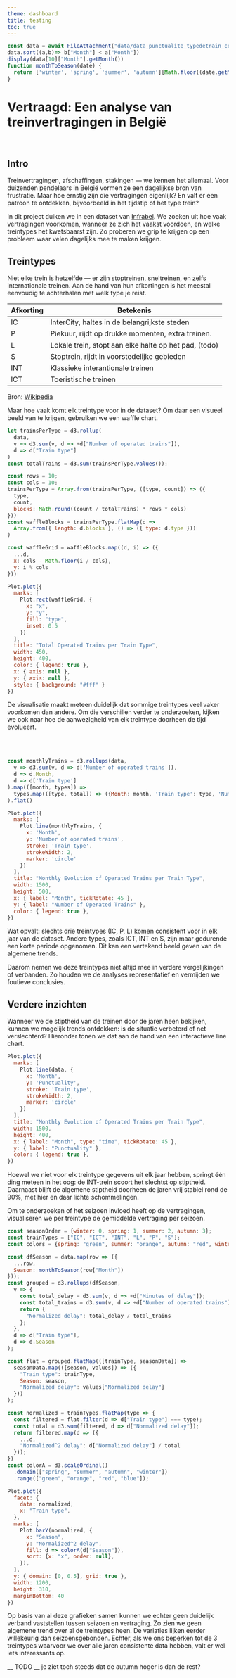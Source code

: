 ```yaml
---
theme: dashboard
title: testing
toc: true
---
```


```js
const data = await FileAttachment("data/data_punctualite_typedetrain_comma.csv").csv({typed: true});
data.sort((a,b)=> b["Month"] < a["Month"])
display(data[10]["Month"].getMonth())
function monthToSeason(date) {
  return ['winter', 'spring', 'summer', 'autumn'][Math.floor((date.getMonth() / 12 * 4)) % 4]
}
```

# Vertraagd: Een analyse van treinvertragingen in België

<br/>

## Intro

Treinvertragingen, afschaffingen, stakingen — we kennen het allemaal. Voor duizenden pendelaars in België vormen ze een dagelijkse bron van frustratie. Maar hoe ernstig zijn die vertragingen eigenlijk? En valt er een patroon te ontdekken, bijvoorbeeld in het tijdstip of het type trein?

In dit project duiken we in een dataset van [Infrabel](https://opendata.infrabel.be/explore/dataset/data_punctualite_typedetrain/table/?disjunctive.rel&sort=maand). We zoeken uit hoe vaak vertragingen voorkomen, wanneer ze zich het vaakst voordoen, en welke treintypes het kwetsbaarst zijn. Zo proberen we grip te krijgen op een probleem waar velen dagelijks mee te maken krijgen.


## Treintypes

Niet elke trein is hetzelfde — er zijn stoptreinen, sneltreinen, en zelfs internationale treinen. Aan de hand van hun afkortingen is het meestal eenvoudig te achterhalen met welk type je reist.

| Afkorting    | Betekenis |
| -------- | ------- |
| IC | InterCity, haltes in de belangrijkste steden |
| P | Piekuur, rijdt op drukke momenten, extra treinen. |
| L | Lokale trein, stopt aan elke halte op het pad, (todo) |
| S | Stoptrein, rijdt in voorstedelijke gebieden |
| INT | Klassieke interantionale treinen |
| ICT | Toeristische treinen |

Bron: [Wikipedia](https://nl.wikipedia.org/wiki/Lijst_van_treincategorie%C3%ABn_in_Belgi%C3%AB)

Maar hoe vaak komt elk treintype voor in de dataset? Om daar een visueel beeld van te krijgen, gebruiken we een waffle chart.

```js
let trainsPerType = d3.rollup(
  data,
  v => d3.sum(v, d => +d["Number of operated trains"]),
  d => d["Train type"]
)
const totalTrains = d3.sum(trainsPerType.values());

const rows = 10;
const cols = 10;
trainsPerType = Array.from(trainsPerType, ([type, count]) => ({
  type,
  count,
  blocks: Math.round((count / totalTrains) * rows * cols)
}))
const waffleBlocks = trainsPerType.flatMap(d =>
  Array.from({ length: d.blocks }, () => ({ type: d.type }))
)

const waffleGrid = waffleBlocks.map((d, i) => ({
  ...d,
  x: cols - Math.floor(i / cols),
  y: i % cols
}))
```

```js
Plot.plot({
  marks: [
    Plot.rect(waffleGrid, {
      x: "x",
      y: "y",
      fill: "type",
      inset: 0.5
    })
  ],
  title: "Total Operated Trains per Train Type",
  width: 450,
  height: 400,
  color: { legend: true },
  x: { axis: null },
  y: { axis: null },
  style: { background: "#fff" }
})
```

De visualisatie maakt meteen duidelijk dat sommige treintypes veel vaker voorkomen dan andere. Om die verschillen verder te onderzoeken, kijken we ook naar hoe de aanwezigheid van elk treintype doorheen de tijd evolueert.

<br/>
<br/>

```js
const monthlyTrains = d3.rollups(data, 
  v => d3.sum(v, d => d['Number of operated trains']), 
  d => d.Month, 
  d => d['Train type']
).map(([month, types]) => 
  types.map(([type, total]) => ({Month: month, 'Train type': type, 'Number of operated trains': total}))
).flat()
```

```js
Plot.plot({
  marks: [
    Plot.line(monthlyTrains, {
      x: 'Month',
      y: 'Number of operated trains',
      stroke: 'Train type',
      strokeWidth: 2,
      marker: 'circle'
    })
  ],
  title: "Monthly Evolution of Operated Trains per Train Type",
  width: 1500,
  height: 500,
  x: { label: "Month", tickRotate: 45 },
  y: { label: "Number of Operated Trains" },
  color: { legend: true },
})
```

Wat opvalt: slechts drie treintypes (IC, P, L) komen consistent voor in elk jaar van de dataset. Andere types, zoals ICT, INT en S, zijn maar gedurende een korte periode opgenomen. Dit kan een vertekend beeld geven van de algemene trends.

Daarom nemen we deze treintypes niet altijd mee in verdere vergelijkingen of verbanden. Zo houden we de analyses representatief en vermijden we foutieve conclusies.

## Verdere inzichten

Wanneer we de stiptheid van de treinen door de jaren heen bekijken, kunnen we mogelijk trends ontdekken: is de situatie verbeterd of net verslechterd? Hieronder tonen we dat aan de hand van een interactieve line chart.

```js
Plot.plot({
  marks: [
    Plot.line(data, {
      x: 'Month',
      y: 'Punctuality',
      stroke: 'Train type',
      strokeWidth: 2,
      marker: 'circle'
    })
  ],
  title: "Monthly Evolution of Operated Trains per Train Type",
  width: 1500,
  height: 400,
  x: { label: "Month", type: "time", tickRotate: 45 },
  y: { label: "Punctuality" },
  color: { legend: true },
})
```

Hoewel we niet voor elk treintype gegevens uit elk jaar hebben, springt één ding meteen in het oog: de INT-trein scoort het slechtst op stiptheid. Daarnaast blijft de algemene stiptheid doorheen de jaren vrij stabiel rond de 90%, met hier en daar lichte schommelingen.

Om te onderzoeken of het seizoen invloed heeft op de vertragingen, visualiseren we per treintype de gemiddelde vertraging per seizoen.


```js
const seasonOrder = {winter: 0, spring: 1, summer: 2, autumn: 3};
const trainTypes = ["IC", "ICT", "INT", "L", "P", "S"];
const colors = {spring: "green", summer: "orange", autumn: "red", winter: "blue"};
```

```js
const dfSeason = data.map(row => ({
  ...row,
  Season: monthToSeason(row["Month"])
}));
const grouped = d3.rollups(dfSeason,
  v => {
    const total_delay = d3.sum(v, d => +d["Minutes of delay"]);
    const total_trains = d3.sum(v, d => +d["Number of operated trains"]);
    return {
      "Normalized delay": total_delay / total_trains
    };
  },
  d => d["Train type"],
  d => d.Season
);

const flat = grouped.flatMap(([trainType, seasonData]) => 
  seasonData.map(([season, values]) => ({
    "Train type": trainType,
    Season: season,
    "Normalized delay": values["Normalized delay"]
  }))
);

const normalized = trainTypes.flatMap(type => {
  const filtered = flat.filter(d => d["Train type"] === type);
  const total = d3.sum(filtered, d => d["Normalized delay"]);
  return filtered.map(d => ({
    ...d,
    "Normalized^2 delay": d["Normalized delay"] / total
  }));
})
const colorA = d3.scaleOrdinal()
  .domain(["spring", "summer", "autumn", "winter"])
  .range(["green", "orange", "red", "blue"]);
```

```js
Plot.plot({
  facet: {
    data: normalized,
    x: "Train type",
  },
  marks: [
    Plot.barY(normalized, {
      x: "Season",
      y: "Normalized^2 delay",
      fill: d => colorA(d["Season"]),
      sort: {x: "x", order: null},
    }),
  ],
  y: { domain: [0, 0.5], grid: true },
  width: 1200,
  height: 310,
  marginBottom: 40
})
```

Op basis van al deze grafieken samen kunnen we echter geen duidelijk verband vaststellen tussen seizoen en vertraging. Zo zien we geen algemene trend over al de treintypes heen. De variaties lijken eerder willekeurig dan seizoensgebonden. Echter, als we ons beperken tot de 3 treintypes waarvoor we over alle jaren consistente data hebben, valt er wel iets interessants op. 

__ TODO __ je ziet toch steeds dat de autumn hoger is dan de rest?
